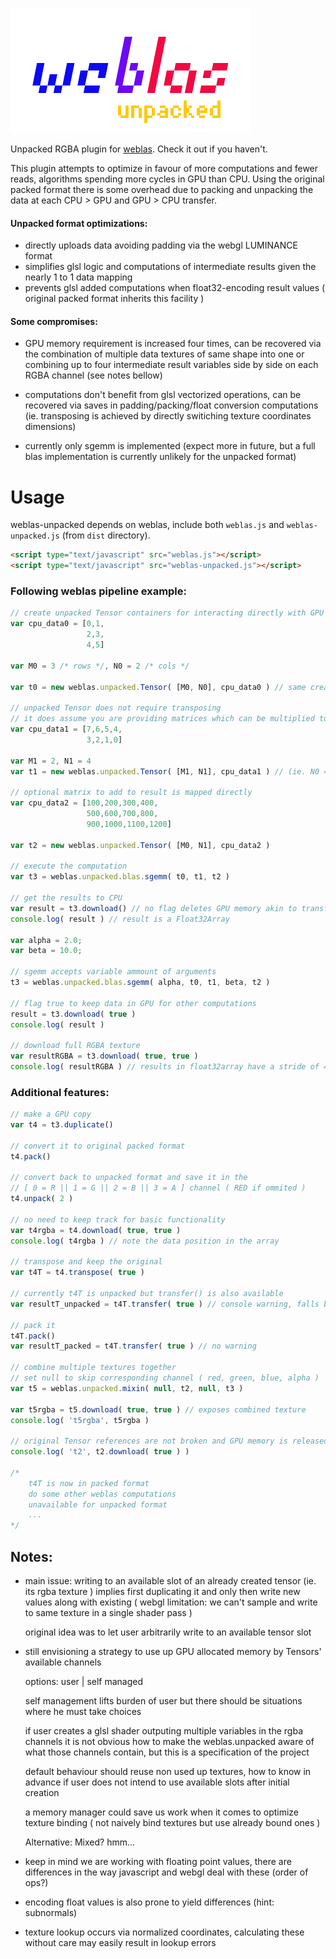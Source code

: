 ![logo](weblas-unpacked.png)

Unpacked RGBA plugin for [weblas](https://github.com/waylonflinn/weblas). Check it out if you haven't.

This plugin attempts to optimize in favour of more computations and fewer reads, algorithms spending more cycles in GPU than CPU. Using the original packed format there is some overhead due to packing and unpacking the data at each CPU > GPU and GPU > CPU transfer.

#### Unpacked format optimizations:

* directly uploads data avoiding padding via the webgl LUMINANCE format
* simplifies glsl logic and computations of intermediate results given the nearly 1 to 1 data mapping
* prevents glsl added computations when float32-encoding result values ( original packed format inherits this facility )

#### Some compromises:

* GPU memory requirement is increased four times, can be recovered via the combination of multiple data textures of same shape into one	or combining up to four intermediate result variables side by side on each RGBA channel (see notes bellow)
	
* computations don't benefit from glsl vectorized operations, can be recovered via saves in padding/packing/float conversion computations (ie. transposing is achieved by directly switiching texture coordinates dimensions)

* currently only sgemm is implemented (expect more in future, but a full blas implementation is currently unlikely for the unpacked format)

# Usage

weblas-unpacked depends on weblas, include both `weblas.js` and `weblas-unpacked.js` (from `dist` directory).

```html
<script type="text/javascript" src="weblas.js"></script>
<script type="text/javascript" src="weblas-unpacked.js"></script>
```

### Following weblas pipeline example:

```javascript
// create unpacked Tensor containers for interacting directly with GPU memory
var cpu_data0 = [0,1,
				 2,3,
				 4,5]
				 
var M0 = 3 /* rows */, N0 = 2 /* cols */

var t0 = new weblas.unpacked.Tensor( [M0, N0], cpu_data0 ) // same creation pattern

// unpacked Tensor does not require transposing
// it does assume you are providing matrices which can be multiplied together
var cpu_data1 = [7,6,5,4,
				 3,2,1,0]
				 
var M1 = 2, N1 = 4
var t1 = new weblas.unpacked.Tensor( [M1, N1], cpu_data1 ) // (ie. N0 == M1)

// optional matrix to add to result is mapped directly
var cpu_data2 = [100,200,300,400,
				 500,600,700,800,
				 900,1000,1100,1200]
				 
var t2 = new weblas.unpacked.Tensor( [M0, N1], cpu_data2 )

// execute the computation
var t3 = weblas.unpacked.blas.sgemm( t0, t1, t2 )

// get the results to CPU
var result = t3.download() // no flag deletes GPU memory akin to transfer()
console.log( result ) // result is a Float32Array

var alpha = 2.0;
var beta = 10.0;

// sgemm accepts variable ammount of arguments
t3 = weblas.unpacked.blas.sgemm( alpha, t0, t1, beta, t2 )

// flag true to keep data in GPU for other computations
result = t3.download( true )	
console.log( result )

// download full RGBA texture
var resultRGBA = t3.download( true, true )
console.log( resultRGBA ) // results in float32array have a stride of 4
```


### Additional features:

```javascript
// make a GPU copy
var t4 = t3.duplicate()

// convert it to original packed format
t4.pack()

// convert back to unpacked format and save it in the
// [ 0 = R || 1 = G || 2 = B || 3 = A ] channel ( RED if ommited )
t4.unpack( 2 )

// no need to keep track for basic functionality
var t4rgba = t4.download( true, true )
console.log( t4rgba ) // note the data position in the array

// transpose and keep the original
var t4T = t4.transpose( true )

// currently t4T is unpacked but transfer() is also available
var resultT_unpacked = t4T.transfer( true ) // console warning, falls back to download()

// pack it
t4T.pack()
var resultT_packed = t4T.transfer( true ) // no warning

// combine multiple textures together
// set null to skip corresponding channel ( red, green, blue, alpha )
var t5 = weblas.unpacked.mixin( null, t2, null, t3 )

var t5rgba = t5.download( true, true ) // exposes combined texture
console.log( 't5rgba', t5rgba )

// original Tensor references are not broken and GPU memory is released
console.log( 't2', t2.download( true ) )

/*
	t4T is now in packed format
	do some other weblas computations
	unavailable for unpacked format
	...
*/
```

## Notes:

* main issue: writing to an available slot of an already created tensor (ie. its rgba texture ) implies first duplicating it and only then write new values along with existing ( webgl limitation: we can't sample and write to same texture in a single shader pass )

	original idea was to let user arbitrarily write to an available tensor slot

* still envisioning a strategy to use up GPU allocated memory by Tensors' available channels

	options: user | self managed
	
	self management lifts burden of user but there should be situations where he must take choices
	
	if user creates a glsl shader outputing multiple variables in the rgba channels it is not obvious how to make the weblas.unpacked aware of what those channels contain, but this is a specification of the project
	
	default behaviour should reuse non used up textures, how to know in advance if user does not intend to use available slots after initial creation
	
	a memory manager could save us work when it comes to optimize texture binding ( not naively bind textures but use already bound ones )
	
	Alternative: Mixed? hmm...
	
* keep in mind we are working with floating point values, there are differences in the way javascript and webgl deal with these (order of ops?)

* encoding float values is also prone to yield differences (hint: subnormals)

* texture lookup occurs via normalized coordinates, calculating these without care may easily result in lookup errors
